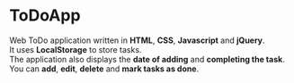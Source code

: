# ToDoApp

Web ToDo application written in <b>HTML</b>, <b>CSS</b>, <b>Javascript</b> and <b>jQuery</b>.<br>
It uses <b>LocalStorage</b> to store tasks.<br>
The application also displays the <b>date of adding</b> and <b>completing the task</b>.<br>
You can <b>add</b>, <b>edit</b>, <b>delete</b> and <b>mark tasks as done</b>.
